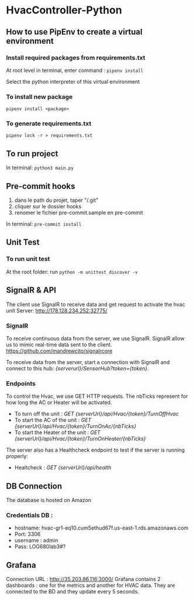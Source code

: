 
# HvacController-Python

## How to use PipEnv to create a virtual environment
### Install required packages from requirements.txt
At root level in terminal, enter command : ```pipenv install```

Select the python interpreter of this virtual environment
### To install new package
```pipenv install <package>```

### To generate requirements.txt
```pipenv lock -r > requirements.txt```


## To run project
In terminal: ```python3 main.py```

## Pre-commit hooks


1. dans le path du projet, taper "/.git"
2. cliquer sur le dossier hooks
3. renomer le fichier pre-commit.sample en pre-commit

In terminal: ```pre-commit install```

## Unit Test

### To run unit test
At the root folder: run ```python -m unittest discover -v```

## SignalR & API
The client use SignalR to receive data and get request to activate the hvac unit
Server: http://178.128.234.252:32775/

### SignalR
To receive continuous data from the server, we use SignalR. SignalR allow us to mimic real-time data sent to the client. https://github.com/mandrewcito/signalrcore

To receive data from the server, start a connection with SignalR and connect to this hub: *{serverurl}/SensorHub?token={token}*.

### Endpoints
To control the Hvac, we use GET HTTP requests. The nbTicks represent for how long the AC or Heater will be activated.

- To turn off the unit : *GET {serverUrl}/api/Hvac/{token}/TurnOffHvac*
- To start the AC of the unit : *GET {serverUrl}/api/Hvac/{token}/TurnOnAc/{nbTicks}*
- To start the Heater of the unit : *GET {serverUrl}/api/Hvac/{token}/TurnOnHeater/{nbTicks}*

The server also has a Healthcheck endpoint to test if the server is running properly:
- Healtcheck : *GET {serverUrl}/api/health*

## DB Connection 
The database is hosted on Amazon
### Credentials DB : 
- hostname: hvac-gr1-eq10.cum5ethud67f.us-east-1.rds.amazonaws.com
- Port: 3306
- username : admin
- Pass: LOG680lab3#?

## Grafana 
Connection URL : http://35.203.86.116:3000/
Grafana contains 2 dashboards : one for the metrics and another for HVAC data. They are connected to the BD and they update every 5 seconds.
